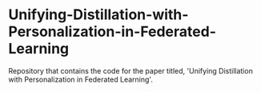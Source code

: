 # Unifying-Distillation-with-Personalization-in-Federated-Learning
Repository that contains the code for the paper titled, 'Unifying Distillation with Personalization in Federated Learning'.
